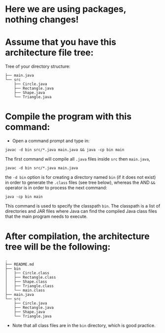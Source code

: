 # Here we are using packages, nothing changes!

# Assume that you have this architecture file tree:
Tree of your directory structure:
  ```├── README.md
  ├── main.java
  └── src
      ├── Circle.java
      ├── Rectangle.java
      ├── Shape.java
      └── Triangle.java
  ```


# Compile the program with this command:
  - Open a command prompt and type in:
  ```
  javac -d bin src/*.java main.java && java -cp bin main
  ```

  The first command will compile all ```.java``` files inside ```src```
  then ```main.java```,
  ```
  javac -d bin src/*.java main.java
  ```
  the ```-d bin``` option is for creating a directory named ```bin```
  (if it does not exist) in order to generate the ```.class``` files
  (see tree below),
  whereas the AND ```&&``` operator is in order to process the next command:
  ```
  java -cp bin main
  ```
  This command is used to specify the classpath ```bin```.
  The classpath is a list of directories and JAR files where Java can find
  the compiled Java class files that the main program needs to execute.


# After compilation, the architecture tree will be the following:
```
.
├── README.md
├── bin
│   ├── Circle.class
│   ├── Rectangle.class
│   ├── Shape.class
│   ├── Triangle.class
│   └── main.class
├── main.java
└── src
    ├── Circle.java
    ├── Rectangle.java
    ├── Shape.java
    └── Triangle.java
```

- Note that all class files are in the ```bin``` directory, which is
  good practice.
